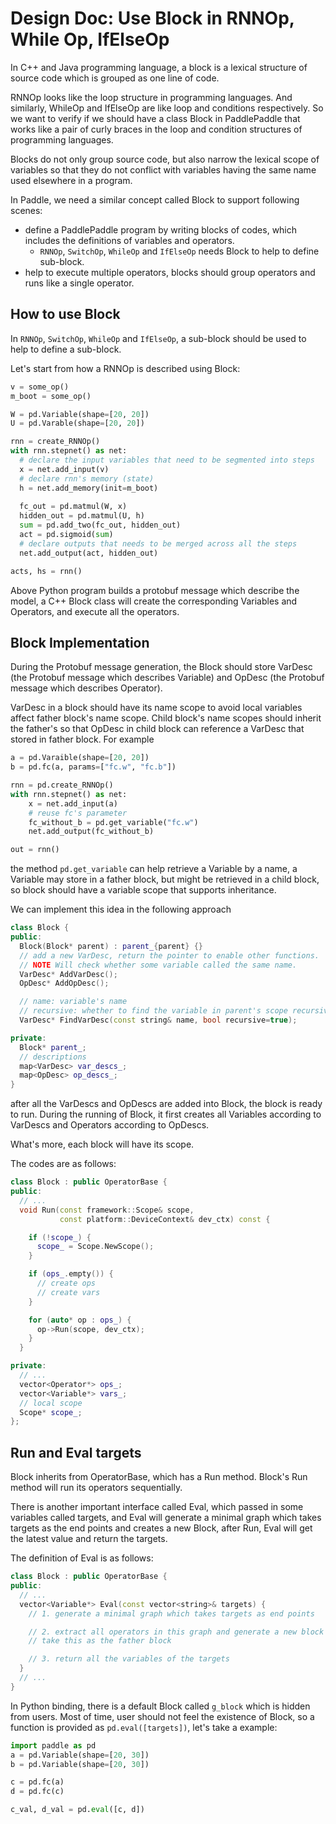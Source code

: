# Design Doc: Use Block in RNNOp, While Op, IfElseOp

In C++ and Java programming language, a block is a lexical structure of source code which is grouped as one line of code.

RNNOp looks like the loop structure in programming languages.
And similarly, WhileOp and IfElseOp are like loop and conditions respectively.
So we want to verify if we should have a class Block in PaddlePaddle that works like a pair of curly braces in the loop and condition structures of programming languages.

Blocks do not only group source code, but also narrow the lexical scope of variables so that they do not conflict with variables having the same name used elsewhere in a program.

In Paddle, we need a similar concept called Block to support following scenes:

- define a PaddlePaddle program by writing blocks of codes, which includes the definitions of variables and operators.
  - `RNNOp`, `SwitchOp`, `WhileOp` and `IfElseOp` needs Block to help to define sub-block. 
- help to execute multiple operators, blocks should group operators and runs like a single operator.

## How to use Block
In `RNNOp`, `SwitchOp`, `WhileOp` and `IfElseOp`, a sub-block should be used to help to define a sub-block.

Let's start from how a RNNOp is described using Block:

```python
v = some_op()
m_boot = some_op()

W = pd.Variable(shape=[20, 20])
U = pd.Varable(shape=[20, 20])

rnn = create_RNNOp()
with rnn.stepnet() as net:
  # declare the input variables that need to be segmented into steps
  x = net.add_input(v)
  # declare rnn's memory (state)
  h = net.add_memory(init=m_boot)
  
  fc_out = pd.matmul(W, x)
  hidden_out = pd.matmul(U, h)
  sum = pd.add_two(fc_out, hidden_out)
  act = pd.sigmoid(sum)
  # declare outputs that needs to be merged across all the steps
  net.add_output(act, hidden_out)

acts, hs = rnn()
```

Above Python program builds a protobuf message which describe the model, a C++ Block class will create the corresponding Variables and Operators, and execute all the operators.

## Block Implementation

During the Protobuf message generation, the Block should store VarDesc (the Protobuf message which describes Variable) and OpDesc (the Protobuf message which describes Operator).

VarDesc in a block should have its name scope to avoid local variables affect father block's name scope. 
Child block's name scopes should inherit the father's so that OpDesc in child block can reference a VarDesc that stored in father block. For example

```python
a = pd.Varaible(shape=[20, 20])
b = pd.fc(a, params=["fc.w", "fc.b"])

rnn = pd.create_RNNOp()
with rnn.stepnet() as net:
    x = net.add_input(a)
    # reuse fc's parameter
    fc_without_b = pd.get_variable("fc.w")
    net.add_output(fc_without_b)

out = rnn()
```
the method `pd.get_variable` can help retrieve a Variable by a name, a Variable may store in a father block, but might be retrieved in a child block, so block should have a variable scope that supports inheritance.

We can implement this idea in the following approach

```c++
class Block {
public:
  Block(Block* parent) : parent_{parent} {}
  // add a new VarDesc, return the pointer to enable other functions.
  // NOTE Will check whether some variable called the same name.
  VarDesc* AddVarDesc();
  OpDesc* AddOpDesc();

  // name: variable's name
  // recursive: whether to find the variable in parent's scope recursively.
  VarDesc* FindVarDesc(const string& name, bool recursive=true);

private:
  Block* parent_;
  // descriptions
  map<VarDesc> var_descs_;
  map<OpDesc> op_descs_;
}
```

after all the VarDescs and OpDescs are added into Block, the block is ready to run.
During the running of Block, it first creates all Variables according to VarDescs and Operators according to OpDescs.

What's more, each block will have its scope.

The codes are as follows:

```c++
class Block : public OperatorBase {
public:
  // ...
  void Run(const framework::Scope& scope,
           const platform::DeviceContext& dev_ctx) const {

    if (!scope_) {
      scope_ = Scope.NewScope();
    }

    if (ops_.empty()) {
      // create ops
      // create vars
    }

    for (auto* op : ops_) {
      op->Run(scope, dev_ctx);
    }
  }

private:
  // ...
  vector<Operator*> ops_;
  vector<Variable*> vars_;
  // local scope
  Scope* scope_;
};
```
## Run and Eval targets
Block inherits from OperatorBase, which has a Run method. 
Block's Run method will run its operators sequentially.

There is another important interface called Eval, which passed in some variables called targets, and Eval will generate a minimal graph which takes targets as the end points and creates a new Block, 
after Run, Eval will get the latest value and return the targets.

The definition of Eval is as follows:

```c++
class Block : public OperatorBase {
public:
  // ...
  vector<Variable*> Eval(const vector<string>& targets) {
    // 1. generate a minimal graph which takes targets as end points

    // 2. extract all operators in this graph and generate a new block which
    // take this as the father block

    // 3. return all the variables of the targets
  }
  // ...
}
```

In Python binding, there is a default Block called `g_block` which is hidden from users.
Most of time, user should not feel the existence of Block, so a function is provided as `pd.eval([targets])`,
let's take a example:

```python
import paddle as pd
a = pd.Variable(shape=[20, 30])
b = pd.Variable(shape=[20, 30])

c = pd.fc(a)
d = pd.fc(c)

c_val, d_val = pd.eval([c, d])
```
